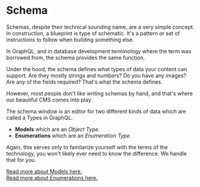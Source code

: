 # Schema
Schemas, despite their technical sounding name, are a very simple concept. In construction, a blueprint is type of schematic. It's a pattern or set of instructions to follow when building something else.

In GraphQL, and in database development terminology where the term was borrowed from, the schema provides the same function.

Under the hood, the schema defines what types of data your content can support. Are they mostly strings and numbers? Do you have any images? Are any of the fields required? That's what the schema defines.

However, most people don't like writing schemas by hand, and that's where our beautiful CMS comes into play.

The schema window is an editor for two different kinds of data which are called a Types in GraphQL.

* **Models** which are an _Object Type._
* **Enumerations** which are an _Enumeration Type._

Again, this serves only to familarize yourself with the terms of the technology, you won't likely ever need to know the difference. We handle that for you.

[Read more about Models here.](models.md)  
[Read more about Enumerations here.](enumerations.md)
